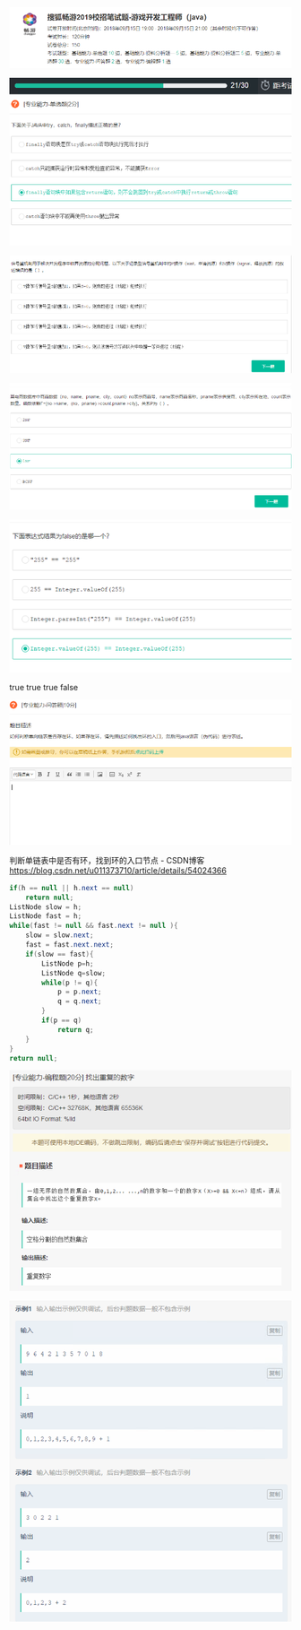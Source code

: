 ![、1537008746276](assets/1537008746276.png)



![1537011454042](1537011454042.png)

![1537011978118](1537011978118.png)



![1537011776079](1537011776079.png)





![1537012399330](1537012399330.png)



true
true
true
false





![1537012955264](1537012955264.png)





判断单链表中是否有环，找到环的入口节点 - CSDN博客
https://blog.csdn.net/u011373710/article/details/54024366



```java
if(h == null || h.next == null)
    return null;
ListNode slow = h;
ListNode fast = h;
while(fast != null && fast.next != null ){
    slow = slow.next;
    fast = fast.next.next;
    if(slow == fast){
        ListNode p=h;
        ListNode q=slow;
        while(p != q){
            p = p.next;
            q = q.next;
        }
        if(p == q)
            return q;
    }
}
return null;
```







![1537013371000](1537013371000.png)



![1537013386696](1537013386696.png)